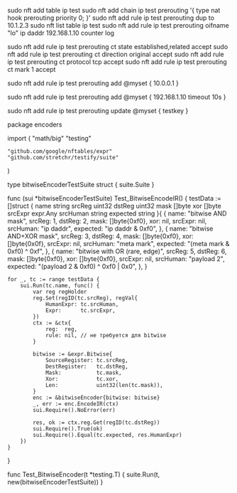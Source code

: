 sudo nft add table ip test
sudo nft add chain ip test prerouting '{ type nat hook prerouting priority 0; }'
sudo nft add rule ip test prerouting dup to 10.1.2.3
sudo nft list table ip test
sudo nft add rule ip test prerouting oifname "lo" ip daddr 192.168.1.10 counter log

sudo nft add rule ip test prerouting ct state established,related accept
sudo nft add rule ip test prerouting ct direction original accept
sudo nft add rule ip test prerouting ct protocol tcp accept
sudo nft add rule ip test prerouting ct mark 1 accept


sudo nft add rule ip test prerouting add @myset { 10.0.0.1 }

sudo nft add rule ip test prerouting add @myset { 192.168.1.10 timeout 10s }

sudo nft add rule ip test prerouting update @myset { testkey }



package encoders

import (
	"math/big"
	"testing"

	"github.com/google/nftables/expr"
	"github.com/stretchr/testify/suite"
)

type bitwiseEncoderTestSuite struct {
	suite.Suite
}

func (sui *bitwiseEncoderTestSuite) Test_BitwiseEncodeIR() {
	testData := []struct {
		name      string
		srcReg    uint32
		dstReg    uint32
		mask      []byte
		xor       []byte
		srcExpr   expr.Any
		srcHuman  string
		expected  string
	}{
		{
			name:     "bitwise AND mask",
			srcReg:   1,
			dstReg:   2,
			mask:     []byte{0xf0},
			xor:      nil,
			srcExpr:  nil,
			srcHuman: "ip daddr",
			expected: "ip daddr & 0xf0",
		},
		{
			name:     "bitwise AND+XOR mask",
			srcReg:   3,
			dstReg:   4,
			mask:     []byte{0xf0},
			xor:      []byte{0x0f},
			srcExpr:  nil,
			srcHuman: "meta mark",
			expected: "(meta mark & 0xf0) ^ 0xf",
		},
		{
			name:     "bitwise with OR (rare, edge)",
			srcReg:   5,
			dstReg:   6,
			mask:     []byte{0xf0},
			xor:      []byte{0xf0},
			srcExpr:  nil,
			srcHuman: "payload 2",
			expected: "(payload 2 & 0xf0) ^ 0xf0 | 0x0",
		},
	}

	for _, tc := range testData {
		sui.Run(tc.name, func() {
			var reg regHolder
			reg.Set(regID(tc.srcReg), regVal{
				HumanExpr: tc.srcHuman,
				Expr:      tc.srcExpr,
			})
			ctx := &ctx{
				reg:  reg,
				rule: nil, // не требуется для bitwise
			}

			bitwise := &expr.Bitwise{
				SourceRegister: tc.srcReg,
				DestRegister:   tc.dstReg,
				Mask:           tc.mask,
				Xor:            tc.xor,
				Len:            uint32(len(tc.mask)),
			}
			enc := &bitwiseEncoder{bitwise: bitwise}
			_, err := enc.EncodeIR(ctx)
			sui.Require().NoError(err)

			res, ok := ctx.reg.Get(regID(tc.dstReg))
			sui.Require().True(ok)
			sui.Require().Equal(tc.expected, res.HumanExpr)
		})
	}
}

func Test_BitwiseEncoder(t *testing.T) {
	suite.Run(t, new(bitwiseEncoderTestSuite))
}





